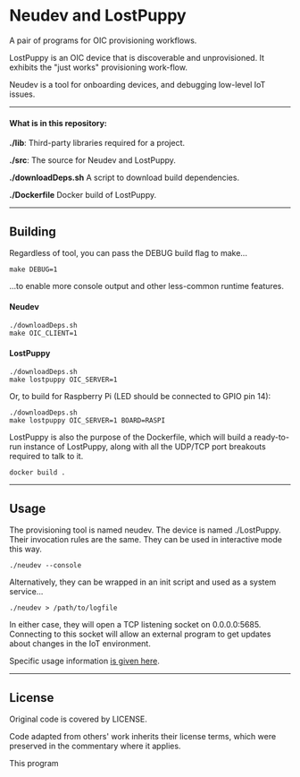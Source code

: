 # Neudev and LostPuppy
A pair of programs for OIC provisioning workflows.

LostPuppy is an OIC device that is discoverable and unprovisioned. It exhibits the "just works" provisioning work-flow.

Neudev is a tool for onboarding devices, and debugging low-level IoT issues.

----------------------

#### What is in this repository:
**./lib**:  Third-party libraries required for a project.

**./src**:  The source for Neudev and LostPuppy.

**./downloadDeps.sh**   A script to download build dependencies.

**./Dockerfile**   Docker build of LostPuppy.



----------------------

## Building

Regardless of tool, you can pass the DEBUG build flag to make...

    make DEBUG=1

...to enable more console output and other less-common runtime features.    

#### Neudev

    ./downloadDeps.sh
    make OIC_CLIENT=1

#### LostPuppy

    ./downloadDeps.sh
    make lostpuppy OIC_SERVER=1

Or, to build for Raspberry Pi (LED should be connected to GPIO pin 14):

    ./downloadDeps.sh
    make lostpuppy OIC_SERVER=1 BOARD=RASPI


LostPuppy is also the purpose of the Dockerfile, which will build a ready-to-run instance of LostPuppy, along with all the UDP/TCP port breakouts required to talk to it.

    docker build .

----------------------

## Usage
The provisioning tool is named neudev. The device is named ./LostPuppy. Their invocation rules are the same. They can be used in interactive mode this way.

    ./neudev --console

Alternatively, they can be wrapped in an init script and used as a system service...

    ./neudev > /path/to/logfile

In either case, they will open a TCP listening socket on 0.0.0.0:5685. Connecting to this socket will allow an external program to get updates about changes in the IoT environment.

Specific usage information [is given here](doc/HOWTO.md).



----------------------
## License
Original code is covered by LICENSE.

Code adapted from others' work inherits their license terms, which were preserved in the commentary where it applies.

This program
